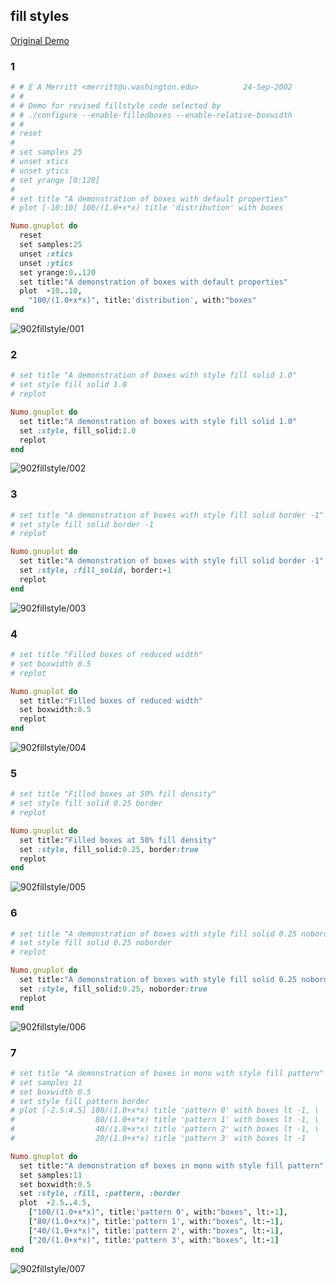 ## fill styles
[Original Demo](http://gnuplot.sourceforge.net/demo_4.6/fillstyle.html)

### 1

```ruby
# # E A Merritt <merritt@u.washington.edu>          24-Sep-2002
# #
# # Demo for revised fillstyle code selected by 
# # ./configure --enable-filledboxes --enable-relative-boxwidth
# #
# reset
# 
# set samples 25
# unset xtics
# unset ytics
# set yrange [0:120]
# 
# set title "A demonstration of boxes with default properties"
# plot [-10:10] 100/(1.0+x*x) title 'distribution' with boxes

Numo.gnuplot do
  reset
  set samples:25
  unset :xtics
  unset :ytics
  set yrange:0..120
  set title:"A demonstration of boxes with default properties"
  plot  -10..10,
    "100/(1.0+x*x)", title:'distribution', with:"boxes"
end
```
![902fillstyle/001](https://raw.github.com/ruby-numo/gnuplot-demo/master/gnuplot/md/902fillstyle/image/001.png)

### 2

```ruby
# set title "A demonstration of boxes with style fill solid 1.0"
# set style fill solid 1.0
# replot

Numo.gnuplot do
  set title:"A demonstration of boxes with style fill solid 1.0"
  set :style, fill_solid:1.0
  replot
end
```
![902fillstyle/002](https://raw.github.com/ruby-numo/gnuplot-demo/master/gnuplot/md/902fillstyle/image/002.png)

### 3

```ruby
# set title "A demonstration of boxes with style fill solid border -1"
# set style fill solid border -1
# replot

Numo.gnuplot do
  set title:"A demonstration of boxes with style fill solid border -1"
  set :style, :fill_solid, border:-1
  replot
end
```
![902fillstyle/003](https://raw.github.com/ruby-numo/gnuplot-demo/master/gnuplot/md/902fillstyle/image/003.png)

### 4

```ruby
# set title "Filled boxes of reduced width"
# set boxwidth 0.5 
# replot

Numo.gnuplot do
  set title:"Filled boxes of reduced width"
  set boxwidth:0.5
  replot
end
```
![902fillstyle/004](https://raw.github.com/ruby-numo/gnuplot-demo/master/gnuplot/md/902fillstyle/image/004.png)

### 5

```ruby
# set title "Filled boxes at 50% fill density"
# set style fill solid 0.25 border
# replot

Numo.gnuplot do
  set title:"Filled boxes at 50% fill density"
  set :style, fill_solid:0.25, border:true
  replot
end
```
![902fillstyle/005](https://raw.github.com/ruby-numo/gnuplot-demo/master/gnuplot/md/902fillstyle/image/005.png)

### 6

```ruby
# set title "A demonstration of boxes with style fill solid 0.25 noborder"
# set style fill solid 0.25 noborder
# replot

Numo.gnuplot do
  set title:"A demonstration of boxes with style fill solid 0.25 noborder"
  set :style, fill_solid:0.25, noborder:true
  replot
end
```
![902fillstyle/006](https://raw.github.com/ruby-numo/gnuplot-demo/master/gnuplot/md/902fillstyle/image/006.png)

### 7

```ruby
# set title "A demonstration of boxes in mono with style fill pattern"
# set samples 11
# set boxwidth 0.5 
# set style fill pattern border
# plot [-2.5:4.5] 100/(1.0+x*x) title 'pattern 0' with boxes lt -1, \
#                  80/(1.0+x*x) title 'pattern 1' with boxes lt -1, \
#                  40/(1.0+x*x) title 'pattern 2' with boxes lt -1, \
#                  20/(1.0+x*x) title 'pattern 3' with boxes lt -1

Numo.gnuplot do
  set title:"A demonstration of boxes in mono with style fill pattern"
  set samples:11
  set boxwidth:0.5
  set :style, :fill, :pattern, :border
  plot  -2.5..4.5,
    ["100/(1.0+x*x)", title:'pattern 0', with:"boxes", lt:-1],
    ["80/(1.0+x*x)", title:'pattern 1', with:"boxes", lt:-1],
    ["40/(1.0+x*x)", title:'pattern 2', with:"boxes", lt:-1],
    ["20/(1.0+x*x)", title:'pattern 3', with:"boxes", lt:-1]
end
```
![902fillstyle/007](https://raw.github.com/ruby-numo/gnuplot-demo/master/gnuplot/md/902fillstyle/image/007.png)
